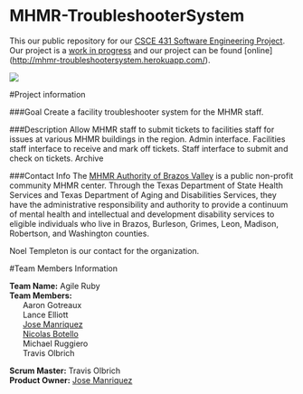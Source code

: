 # MHMR-TroubleshooterSystem
This our public repository for our [CSCE 431 Software Engineering Project](http://courses.cse.tamu.edu/csce431/walker/). Our project is a [work in progress](https://www.pivotaltracker.com/projects/1291382/overview) and our project can be found [online] (http://mhmr-troubleshootersystem.herokuapp.com/).


<img src="http://c1.staticflickr.com/9/8630/16705671331_6fbb523c12_b.jpg" />

#Project information

###Goal
Create a facility troubleshooter system for the MHMR staff. 

###Description
Allow MHMR staff to submit tickets to facilities staff for issues at various MHMR buildings in the region. Admin interface. Facilities staff interface to receive and mark off tickets. Staff interface to submit and check on tickets. Archive 

###Contact Info
The [MHMR Authority of Brazos Valley](http://mhmrabv.org/) is a public non-profit community MHMR center. Through the Texas Department of State Health Services and Texas Department of Aging and Disabilities Services, they have the administrative responsibility and authority to provide a continuum of mental health and intellectual and development disability services to eligible individuals who live in Brazos, Burleson, Grimes, Leon, Madison, Robertson, and Washington counties. 

Noel Templeton is our contact for the organization. 


#Team Members Information

**Team Name:** Agile Ruby   
**Team Members:**    
&nbsp;&nbsp;&nbsp;&nbsp;&nbsp;&nbsp;Aaron Gotreaux    
&nbsp;&nbsp;&nbsp;&nbsp;&nbsp;&nbsp;Lance Elliott    
&nbsp;&nbsp;&nbsp;&nbsp;&nbsp;&nbsp;[Jose Manriquez](https://github.com/josejlm2)    
&nbsp;&nbsp;&nbsp;&nbsp;&nbsp;&nbsp;[Nicolas Botello](https://github.com/bote795)    
&nbsp;&nbsp;&nbsp;&nbsp;&nbsp;&nbsp;Michael Ruggiero    
&nbsp;&nbsp;&nbsp;&nbsp;&nbsp;&nbsp;Travis Olbrich    

**Scrum Master:** Travis Olbrich    
**Product Owner:** [Jose Manriquez](https://github.com/josejlm2)


